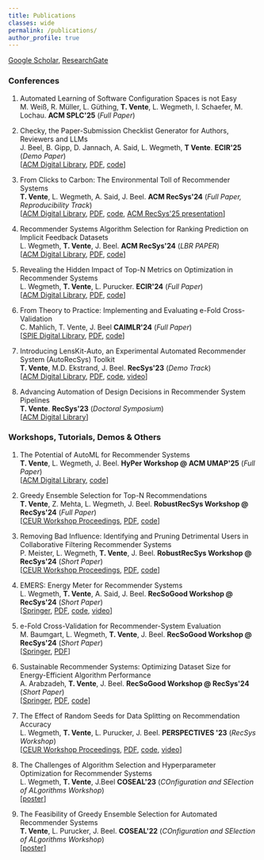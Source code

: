 ```yaml
---
title: Publications
classes: wide
permalink: /publications/
author_profile: true
---
```


[Google Scholar](https://scholar.google.com/citations?user=xcZpreUAAAAJ&hl=en&oi=ao), [ResearchGate](https://www.researchgate.net/profile/Tobias-Vente)


### Conferences

1. Automated Learning of Software Configuration Spaces is not Easy  
M. Weiß, R. Müller, L. Güthing, **T. Vente**, L. Wegmeth, I. Schaefer, M. Lochau. **ACM SPLC'25** (_Full Paper_)  

2. Checky, the Paper-Submission Checklist Generator for Authors, Reviewers and LLMs  
J. Beel, B. Gipp, D. Jannach, A. Said, L. Wegmeth, **T Vente**. **ECIR'25** (_Demo Paper_)  
\[[ACM Digital Library](https://dl.acm.org/doi/10.1007/978-3-031-88720-8_6), [PDF](https://isg.beel.org/pubs/2025-Checky-Checklist-Generator-ECIR-Beel-et-al.pdf), [code](https://github.com/ISG-Siegen/Checky)]  

3. From Clicks to Carbon: The Environmental Toll of Recommender Systems  
**T. Vente**, L. Wegmeth, A. Said, J. Beel. **ACM RecSys'24** (_Full Paper, Reproducibility Track_)  
\[[ACM Digital Library](https://dl.acm.org/doi/abs/10.1145/3640457.3688074), [PDF](https://dl.acm.org/doi/pdf/10.1145/3640457.3688074), [code](https://github.com/ISG-Siegen/recsys-carbon-footprint), [ACM RecSys'25 presentation](https://www.youtube.com/watch?v=FLRGJaLo0iE)]  

4. Recommender Systems Algorithm Selection for Ranking Prediction on Implicit Feedback Datasets  
L. Wegmeth, **T. Vente**, J. Beel. **ACM RecSys'24** (_LBR PAPER_)  
\[[ACM Digital Library](https://dl.acm.org/doi/10.1145/3640457.3691718), [PDF](https://arxiv.org/pdf/2409.05461), [code](https://github.com/ISG-Siegen/RecSys-Algorithm-Selection-Ranking-Implicit-LBR)]  

5. Revealing the Hidden Impact of Top-N Metrics on Optimization in Recommender Systems  
L. Wegmeth, **T. Vente**, L. Purucker. **ECIR'24** (_Full Paper_)  
\[[ACM Digital Library](https://dl.acm.org/doi/10.1007/978-3-031-56027-9_9), [PDF](https://arxiv.org/pdf/2401.08444), [code](https://github.com/ISG-Siegen/scoring-optimizer)]  

6. From Theory to Practice: Implementing and Evaluating e-Fold Cross-Validation  
C. Mahlich, T. Vente, J. Beel **CAIMLR'24** (_Full Paper_)  
\[[SPIE Digital Library](https://www.spiedigitallibrary.org/conference-proceedings-of-spie/13635/1363505/From-theory-to-practice--implementing-and-evaluating-e-fold/10.1117/12.3058568.short), [PDF](https://isg.beel.org/pubs/2024%20From%20Theory%20to%20Practice%20Implementing%20and%20Evaluating%20e-fold%20cross-validation.pdf), [code](https://github.com/ISG-Siegen/e-fold-ml-mahlich/tree/PosterPaper)]  

7. Introducing LensKit-Auto, an Experimental Automated Recommender System (AutoRecSys) Toolkit  
**T. Vente**, M.D. Ekstrand, J. Beel. **RecSys'23** (_Demo Track_)   
\[[ACM Digital Library](https://dl.acm.org/doi/10.1145/3604915.3610656), [PDF](https://www.researchgate.net/publication/373942013_Introducing_LensKit-Auto_an_Experimental_Automated_Recommender_System_AutoRecSys_Toolkit), [code](https://github.com/ISG-Siegen/lenskit-auto), [video](https://www.youtube.com/watch?v=OTZAb8E_IZI&t=4s)\]  

8. Advancing Automation of Design Decisions in Recommender System Pipelines   
**T. Vente**. **RecSys'23** (_Doctoral Symposium_)  
\[[ACM Digital Library](https://dl.acm.org/doi/abs/10.1145/3604915.3608886)]


### Workshops, Tutorials, Demos & Others

1. The Potential of AutoML for Recommender Systems  
**T. Vente**, L. Wegmeth, J. Beel. **HyPer Workshop @ ACM UMAP'25** (_Full Paper_)  
\[[ACM Digital Library](https://dl.acm.org/doi/10.1145/3708319.3734173), [code](https://github.com/ISG-Siegen/AutoML_for_Recommender_Systems)]  

2. Greedy Ensemble Selection for Top-N Recommendations  
**T. Vente**, Z. Mehta, L. Wegmeth, J. Beel. **RobustRecSys Workshop @ RecSys'24** (_Full Paper_)  
\[[CEUR Workshop Proceedings](https://ceur-ws.org/Vol-3924/), [PDF](https://ceur-ws.org/Vol-3924/short3.pdf), [code](https://github.com/ISG-Siegen/greedy-ensemble-selection-for-top-n-recommendations)]  

3. Removing Bad Influence: Identifying and Pruning Detrimental Users in Collaborative Filtering Recommender Systems  
P. Meister, L. Wegmeth, **T. Vente**, J. Beel. **RobustRecSys Workshop @ RecSys'24** (_Short Paper_)  
\[[CEUR Workshop Proceedings](https://ceur-ws.org/Vol-3924/), [PDF](https://ceur-ws.org/Vol-3924/short2.pdf), [code](https://github.com/ISG-Siegen/influence-pruning/)]  

4. EMERS: Energy Meter for Recommender Systems  
L. Wegmeth, **T. Vente**, A. Said, J. Beel. **RecSoGood Workshop @ RecSys'24** (_Short Paper_)  
\[[Springer](https://link.springer.com/chapter/10.1007/978-3-031-87654-7_8), [PDF](https://arxiv.org/pdf/2409.15060v1), [code](https://github.com/ISG-Siegen/emers),
[video](https://youtu.be/vmXOcrVpRDg)\]  

5. e-Fold Cross-Validation for Recommender-System Evaluation  
M. Baumgart, L. Wegmeth, **T. Vente**, J. Beel. **RecSoGood Workshop @ RecSys'24** (_Short Paper_)  
\[[Springer](https://link.springer.com/chapter/10.1007/978-3-031-87654-7_9), [PDF](https://link.springer.com/chapter/10.1007/978-3-031-87654-7_9)]  

6. Sustainable Recommender Systems: Optimizing Dataset Size for Energy-Efficient Algorithm Performance  
A. Arabzadeh, **T. Vente**, J. Beel. **RecSoGood Workshop @ RecSys'24** (_Short Paper_)  
\[[Springer](https://link.springer.com/chapter/10.1007/978-3-031-87654-7_7), [PDF](https://arxiv.org/html/2410.09359v1), [code](https://github.com/Ardalan224/RecSoGood2024/)]  

7. The Effect of Random Seeds for Data Splitting on Recommendation Accuracy  
L. Wegmeth, **T. Vente**, L. Purucker, J. Beel. **PERSPECTIVES '23** (_RecSys Workshop_)  
\[[CEUR Workshop Proceedings](https://ceur-ws.org/Vol-3476), [PDF](https://ceur-ws.org/Vol-3476/paper4.pdf), [code](https://github.com/ISG-Siegen/random-seed-effects/), [video](https://perspectives-ws.github.io/2023/videos/#the-effect-of-random-seeds-for-data-splitting-on-recommendation-accuracy)\]  

8. The Challenges of Algorithm Selection and Hyperparameter Optimization for Recommender Systems  
L. Wegmeth, **T. Vente**, J.Beel **COSEAL'23** (_COnfiguration and SElection of ALgorithms Workshop_)  
\[[poster](https://www.researchgate.net/publication/373825532_The_Challenges_of_Algorithm_Selection_and_Hyperparameter_Optimization_for_Recommender_Systems)\]  

9. The Feasibility of Greedy Ensemble Selection for Automated Recommender Systems  
**T. Vente**, L. Purucker, J. Beel. **COSEAL'22** (_COnfiguration and SElection of ALgorithms Workshop_)  
\[[poster](https://www.researchgate.net/publication/373841225_The_Feasibility_of_Greedy_Ensemble_Selection_for_Automated_Recommender_Systems)\]



